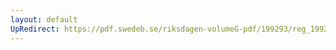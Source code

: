```yaml
---
layout: default
UpRedirect: https://pdf.swedeb.se/riksdagen-volumeG-pdf/199293/reg_199293/reg_199293_0332.pdf
---
```

